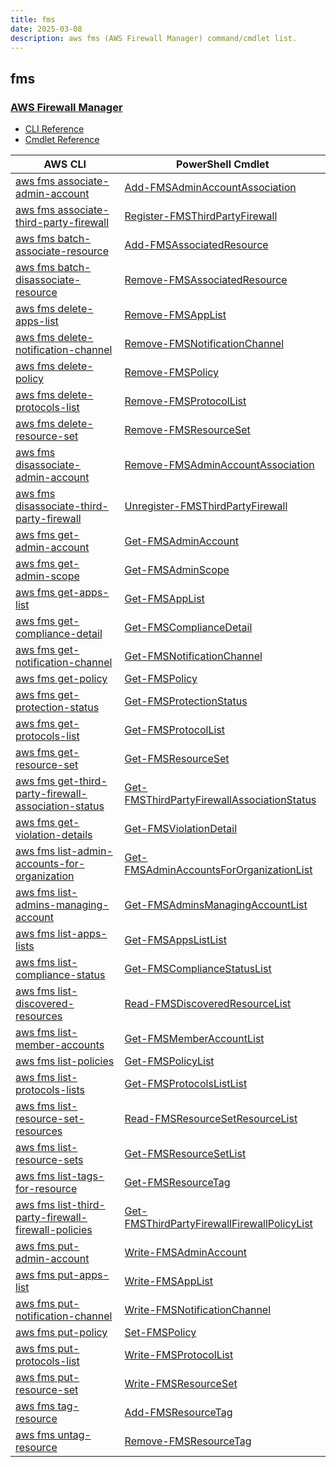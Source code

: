 ```yaml
---
title: fms
date: 2025-03-08
description: aws fms (AWS Firewall Manager) command/cmdlet list.
---
```


## fms

### [AWS Firewall Manager](https://aws.amazon.com/waf/)

* [CLI Reference](https://awscli.amazonaws.com/v2/documentation/api/latest/reference/fms/index.html)
* [Cmdlet Reference](https://docs.aws.amazon.com/powershell/latest/reference/items/Firewall_Management_Service_cmdlets.html)

|AWS CLI|PowerShell Cmdlet|
|----|----|
|[aws fms associate-admin-account](https://awscli.amazonaws.com/v2/documentation/api/latest/reference/fms/associate-admin-account.html)|[Add-FMSAdminAccountAssociation](https://docs.aws.amazon.com/powershell/latest/reference/items/Add-FMSAdminAccountAssociation.html)|
|[aws fms associate-third-party-firewall](https://awscli.amazonaws.com/v2/documentation/api/latest/reference/fms/associate-third-party-firewall.html)|[Register-FMSThirdPartyFirewall](https://docs.aws.amazon.com/powershell/latest/reference/items/Register-FMSThirdPartyFirewall.html)|
|[aws fms batch-associate-resource](https://awscli.amazonaws.com/v2/documentation/api/latest/reference/fms/batch-associate-resource.html)|[Add-FMSAssociatedResource](https://docs.aws.amazon.com/powershell/latest/reference/items/Add-FMSAssociatedResource.html)|
|[aws fms batch-disassociate-resource](https://awscli.amazonaws.com/v2/documentation/api/latest/reference/fms/batch-disassociate-resource.html)|[Remove-FMSAssociatedResource](https://docs.aws.amazon.com/powershell/latest/reference/items/Remove-FMSAssociatedResource.html)|
|[aws fms delete-apps-list](https://awscli.amazonaws.com/v2/documentation/api/latest/reference/fms/delete-apps-list.html)|[Remove-FMSAppList](https://docs.aws.amazon.com/powershell/latest/reference/items/Remove-FMSAppList.html)|
|[aws fms delete-notification-channel](https://awscli.amazonaws.com/v2/documentation/api/latest/reference/fms/delete-notification-channel.html)|[Remove-FMSNotificationChannel](https://docs.aws.amazon.com/powershell/latest/reference/items/Remove-FMSNotificationChannel.html)|
|[aws fms delete-policy](https://awscli.amazonaws.com/v2/documentation/api/latest/reference/fms/delete-policy.html)|[Remove-FMSPolicy](https://docs.aws.amazon.com/powershell/latest/reference/items/Remove-FMSPolicy.html)|
|[aws fms delete-protocols-list](https://awscli.amazonaws.com/v2/documentation/api/latest/reference/fms/delete-protocols-list.html)|[Remove-FMSProtocolList](https://docs.aws.amazon.com/powershell/latest/reference/items/Remove-FMSProtocolList.html)|
|[aws fms delete-resource-set](https://awscli.amazonaws.com/v2/documentation/api/latest/reference/fms/delete-resource-set.html)|[Remove-FMSResourceSet](https://docs.aws.amazon.com/powershell/latest/reference/items/Remove-FMSResourceSet.html)|
|[aws fms disassociate-admin-account](https://awscli.amazonaws.com/v2/documentation/api/latest/reference/fms/disassociate-admin-account.html)|[Remove-FMSAdminAccountAssociation](https://docs.aws.amazon.com/powershell/latest/reference/items/Remove-FMSAdminAccountAssociation.html)|
|[aws fms disassociate-third-party-firewall](https://awscli.amazonaws.com/v2/documentation/api/latest/reference/fms/disassociate-third-party-firewall.html)|[Unregister-FMSThirdPartyFirewall](https://docs.aws.amazon.com/powershell/latest/reference/items/Unregister-FMSThirdPartyFirewall.html)|
|[aws fms get-admin-account](https://awscli.amazonaws.com/v2/documentation/api/latest/reference/fms/get-admin-account.html)|[Get-FMSAdminAccount](https://docs.aws.amazon.com/powershell/latest/reference/items/Get-FMSAdminAccount.html)|
|[aws fms get-admin-scope](https://awscli.amazonaws.com/v2/documentation/api/latest/reference/fms/get-admin-scope.html)|[Get-FMSAdminScope](https://docs.aws.amazon.com/powershell/latest/reference/items/Get-FMSAdminScope.html)|
|[aws fms get-apps-list](https://awscli.amazonaws.com/v2/documentation/api/latest/reference/fms/get-apps-list.html)|[Get-FMSAppList](https://docs.aws.amazon.com/powershell/latest/reference/items/Get-FMSAppList.html)|
|[aws fms get-compliance-detail](https://awscli.amazonaws.com/v2/documentation/api/latest/reference/fms/get-compliance-detail.html)|[Get-FMSComplianceDetail](https://docs.aws.amazon.com/powershell/latest/reference/items/Get-FMSComplianceDetail.html)|
|[aws fms get-notification-channel](https://awscli.amazonaws.com/v2/documentation/api/latest/reference/fms/get-notification-channel.html)|[Get-FMSNotificationChannel](https://docs.aws.amazon.com/powershell/latest/reference/items/Get-FMSNotificationChannel.html)|
|[aws fms get-policy](https://awscli.amazonaws.com/v2/documentation/api/latest/reference/fms/get-policy.html)|[Get-FMSPolicy](https://docs.aws.amazon.com/powershell/latest/reference/items/Get-FMSPolicy.html)|
|[aws fms get-protection-status](https://awscli.amazonaws.com/v2/documentation/api/latest/reference/fms/get-protection-status.html)|[Get-FMSProtectionStatus](https://docs.aws.amazon.com/powershell/latest/reference/items/Get-FMSProtectionStatus.html)|
|[aws fms get-protocols-list](https://awscli.amazonaws.com/v2/documentation/api/latest/reference/fms/get-protocols-list.html)|[Get-FMSProtocolList](https://docs.aws.amazon.com/powershell/latest/reference/items/Get-FMSProtocolList.html)|
|[aws fms get-resource-set](https://awscli.amazonaws.com/v2/documentation/api/latest/reference/fms/get-resource-set.html)|[Get-FMSResourceSet](https://docs.aws.amazon.com/powershell/latest/reference/items/Get-FMSResourceSet.html)|
|[aws fms get-third-party-firewall-association-status](https://awscli.amazonaws.com/v2/documentation/api/latest/reference/fms/get-third-party-firewall-association-status.html)|[Get-FMSThirdPartyFirewallAssociationStatus](https://docs.aws.amazon.com/powershell/latest/reference/items/Get-FMSThirdPartyFirewallAssociationStatus.html)|
|[aws fms get-violation-details](https://awscli.amazonaws.com/v2/documentation/api/latest/reference/fms/get-violation-details.html)|[Get-FMSViolationDetail](https://docs.aws.amazon.com/powershell/latest/reference/items/Get-FMSViolationDetail.html)|
|[aws fms list-admin-accounts-for-organization](https://awscli.amazonaws.com/v2/documentation/api/latest/reference/fms/list-admin-accounts-for-organization.html)|[Get-FMSAdminAccountsForOrganizationList](https://docs.aws.amazon.com/powershell/latest/reference/items/Get-FMSAdminAccountsForOrganizationList.html)|
|[aws fms list-admins-managing-account](https://awscli.amazonaws.com/v2/documentation/api/latest/reference/fms/list-admins-managing-account.html)|[Get-FMSAdminsManagingAccountList](https://docs.aws.amazon.com/powershell/latest/reference/items/Get-FMSAdminsManagingAccountList.html)|
|[aws fms list-apps-lists](https://awscli.amazonaws.com/v2/documentation/api/latest/reference/fms/list-apps-lists.html)|[Get-FMSAppsListList](https://docs.aws.amazon.com/powershell/latest/reference/items/Get-FMSAppsListList.html)|
|[aws fms list-compliance-status](https://awscli.amazonaws.com/v2/documentation/api/latest/reference/fms/list-compliance-status.html)|[Get-FMSComplianceStatusList](https://docs.aws.amazon.com/powershell/latest/reference/items/Get-FMSComplianceStatusList.html)|
|[aws fms list-discovered-resources](https://awscli.amazonaws.com/v2/documentation/api/latest/reference/fms/list-discovered-resources.html)|[Read-FMSDiscoveredResourceList](https://docs.aws.amazon.com/powershell/latest/reference/items/Read-FMSDiscoveredResourceList.html)|
|[aws fms list-member-accounts](https://awscli.amazonaws.com/v2/documentation/api/latest/reference/fms/list-member-accounts.html)|[Get-FMSMemberAccountList](https://docs.aws.amazon.com/powershell/latest/reference/items/Get-FMSMemberAccountList.html)|
|[aws fms list-policies](https://awscli.amazonaws.com/v2/documentation/api/latest/reference/fms/list-policies.html)|[Get-FMSPolicyList](https://docs.aws.amazon.com/powershell/latest/reference/items/Get-FMSPolicyList.html)|
|[aws fms list-protocols-lists](https://awscli.amazonaws.com/v2/documentation/api/latest/reference/fms/list-protocols-lists.html)|[Get-FMSProtocolsListList](https://docs.aws.amazon.com/powershell/latest/reference/items/Get-FMSProtocolsListList.html)|
|[aws fms list-resource-set-resources](https://awscli.amazonaws.com/v2/documentation/api/latest/reference/fms/list-resource-set-resources.html)|[Read-FMSResourceSetResourceList](https://docs.aws.amazon.com/powershell/latest/reference/items/Read-FMSResourceSetResourceList.html)|
|[aws fms list-resource-sets](https://awscli.amazonaws.com/v2/documentation/api/latest/reference/fms/list-resource-sets.html)|[Get-FMSResourceSetList](https://docs.aws.amazon.com/powershell/latest/reference/items/Get-FMSResourceSetList.html)|
|[aws fms list-tags-for-resource](https://awscli.amazonaws.com/v2/documentation/api/latest/reference/fms/list-tags-for-resource.html)|[Get-FMSResourceTag](https://docs.aws.amazon.com/powershell/latest/reference/items/Get-FMSResourceTag.html)|
|[aws fms list-third-party-firewall-firewall-policies](https://awscli.amazonaws.com/v2/documentation/api/latest/reference/fms/list-third-party-firewall-firewall-policies.html)|[Get-FMSThirdPartyFirewallFirewallPolicyList](https://docs.aws.amazon.com/powershell/latest/reference/items/Get-FMSThirdPartyFirewallFirewallPolicyList.html)|
|[aws fms put-admin-account](https://awscli.amazonaws.com/v2/documentation/api/latest/reference/fms/put-admin-account.html)|[Write-FMSAdminAccount](https://docs.aws.amazon.com/powershell/latest/reference/items/Write-FMSAdminAccount.html)|
|[aws fms put-apps-list](https://awscli.amazonaws.com/v2/documentation/api/latest/reference/fms/put-apps-list.html)|[Write-FMSAppList](https://docs.aws.amazon.com/powershell/latest/reference/items/Write-FMSAppList.html)|
|[aws fms put-notification-channel](https://awscli.amazonaws.com/v2/documentation/api/latest/reference/fms/put-notification-channel.html)|[Write-FMSNotificationChannel](https://docs.aws.amazon.com/powershell/latest/reference/items/Write-FMSNotificationChannel.html)|
|[aws fms put-policy](https://awscli.amazonaws.com/v2/documentation/api/latest/reference/fms/put-policy.html)|[Set-FMSPolicy](https://docs.aws.amazon.com/powershell/latest/reference/items/Set-FMSPolicy.html)|
|[aws fms put-protocols-list](https://awscli.amazonaws.com/v2/documentation/api/latest/reference/fms/put-protocols-list.html)|[Write-FMSProtocolList](https://docs.aws.amazon.com/powershell/latest/reference/items/Write-FMSProtocolList.html)|
|[aws fms put-resource-set](https://awscli.amazonaws.com/v2/documentation/api/latest/reference/fms/put-resource-set.html)|[Write-FMSResourceSet](https://docs.aws.amazon.com/powershell/latest/reference/items/Write-FMSResourceSet.html)|
|[aws fms tag-resource](https://awscli.amazonaws.com/v2/documentation/api/latest/reference/fms/tag-resource.html)|[Add-FMSResourceTag](https://docs.aws.amazon.com/powershell/latest/reference/items/Add-FMSResourceTag.html)|
|[aws fms untag-resource](https://awscli.amazonaws.com/v2/documentation/api/latest/reference/fms/untag-resource.html)|[Remove-FMSResourceTag](https://docs.aws.amazon.com/powershell/latest/reference/items/Remove-FMSResourceTag.html)|

